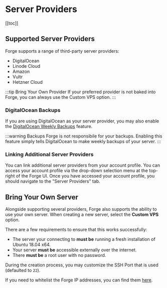 # Server Providers

[[toc]]

## Supported Server Providers

Forge supports a range of third-party server providers:

- DigitalOcean
- Linode Cloud
- Amazon
- Vultr
- Hetzner Cloud

:::tip Bring Your Own Provider
If your preferred provider is not baked into Forge, you can always use the Custom VPS option.
:::

### DigitalOcean Backups

If you are using DigitalOcean as your server provider, you may also enable the [DigitalOcean Weekly Backups](https://www.digitalocean.com/community/tutorials/digitalocean-backups-and-snapshots-explained) feature.

:::warning Backups
Forge is not responsibile for your backups. Enabling this feature simply tells DigitalOcean to make weekly backups of your server.
:::

### Linking Additional Server Providers

You can link additional server providers from your account profile. You can access your account profile via the drop-down selection menu at the top-right of the Forge UI. Once you have accessed your account profile, you should navigate to the "Server Providers" tab.

## Bring Your Own Server

Alongside supporting several providers, Forge also supports the ability to use your own server. When creating a new server, select the **Custom VPS** option.

There are a few requirements to ensure that this works successfully:

- The server your connecting to **must be** running a fresh installation of Ubuntu 18.04 x64.
- Your server **must be** accessible externally over the internet.
- There **must be** a root user with no password.

During the creation process, you may customize the SSH Port that is used (defaulted to `22`).

If you need to whitelist the Forge IP addresses, you can find them [here](/1.0/introduction.html#forge-ip-addresses).